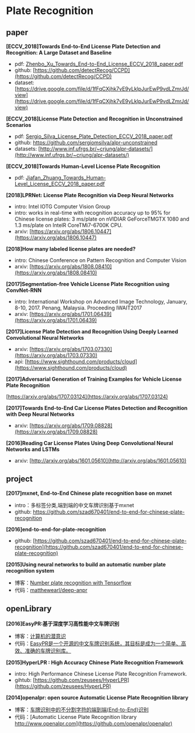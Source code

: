 
# Plate Recognition

## paper
**[ECCV_2018]Towards End-to-End License Plate Detection
and Recognition: A Large Dataset and Baseline**
- pdf: [Zhenbo_Xu_Towards_End-to-End_License_ECCV_2018_paper.pdf](http://openaccess.thecvf.com/content_ECCV_2018/papers/Zhenbo_Xu_Towards_End-to-End_License_ECCV_2018_paper.pdf)
- github: [https://github.com/detectRecog/CCPD](https://github.com/detectRecog/CCPD)
- dataset: [https://drive.google.com/file/d/1fFqCXjhk7vE9yLklpJurEwP9vdLZmrJd/view](https://drive.google.com/file/d/1fFqCXjhk7vE9yLklpJurEwP9vdLZmrJd/view)

**[ECCV_2018]License Plate Detection and Recognition in
Unconstrained Scenarios**
- pdf: [Sergio_Silva_License_Plate_Detection_ECCV_2018_paper.pdf](http://openaccess.thecvf.com/content_ECCV_2018/papers/Sergio_Silva_License_Plate_Detection_ECCV_2018_paper.pdf)
- github: https://github.com/sergiomsilva/alpr-unconstrained
- datasets: [http://www.inf.ufrgs.br/~crjung/alpr-datasets/](http://www.inf.ufrgs.br/~crjung/alpr-datasets/)

**[ECCV_2018]Towards Human-Level License Plate Recognition**
- pdf: [Jiafan_Zhuang_Towards_Human-Level_License_ECCV_2018_paper.pdf](http://openaccess.thecvf.com/content_ECCV_2018/papers/Jiafan_Zhuang_Towards_Human-Level_License_ECCV_2018_paper.pdf)

**[2018]LPRNet: License Plate Recognition via Deep Neural Networks**
- intro: Intel IOTG Computer Vision Group
- intro: works in real-time with recognition accuracy up to 95% for Chinese license plates: 
3 ms/plate on nVIDIAR GeForceTMGTX 1080 and 1.3 ms/plate on IntelR CoreTMi7-6700K CPU.
- arxiv: [https://arxiv.org/abs/1806.10447](https://arxiv.org/abs/1806.10447)

**[2018]How many labeled license plates are needed?**
- intro: Chinese Conference on Pattern Recognition and Computer Vision
- arxiv: [https://arxiv.org/abs/1808.08410](https://arxiv.org/abs/1808.08410)

**[2017]Segmentation-free Vehicle License Plate Recognition using ConvNet-RNN**

- intro: International Workshop on Advanced Image Technology, January, 8-10, 2017. Penang, Malaysia. Proceeding IWAIT2017
- arxiv: [https://arxiv.org/abs/1701.06439](https://arxiv.org/abs/1701.06439)

**[2017]License Plate Detection and Recognition Using Deeply Learned Convolutional Neural Networks**

- arxiv: [https://arxiv.org/abs/1703.07330](https://arxiv.org/abs/1703.07330)
- api: [https://www.sighthound.com/products/cloud](https://www.sighthound.com/products/cloud)

**[2017]Adversarial Generation of Training Examples for Vehicle License Plate Recognition**

[https://arxiv.org/abs/1707.03124](https://arxiv.org/abs/1707.03124)

**[2017]Towards End-to-End Car License Plates Detection and Recognition with Deep Neural Networks**
- arxiv: [https://arxiv.org/abs/1709.08828](https://arxiv.org/abs/1709.08828)

**[2016]Reading Car License Plates Using Deep Convolutional Neural Networks and LSTMs**
- arxiv: [http://arxiv.org/abs/1601.05610](http://arxiv.org/abs/1601.05610)


## project
**[2017]mxnet, End-to-End Chinese plate recognition base on mxnet**
- intro：多标签分类,端到端的中文车牌识别基于mxnet
- github: https://github.com/szad670401/end-to-end-for-chinese-plate-recognition

**[2016]end-to-end-for-plate-recognition**
- github: [https://github.com/szad670401/end-to-end-for-chinese-plate-recognition](https://github.com/szad670401/end-to-end-for-chinese-plate-recognition)

**[2015]Using neural networks to build an automatic number plate recognition system**
- 博客：[Number plate recognition with Tensorflow](http://matthewearl.github.io/2016/05/06/cnn-anpr/)
- 代码：[matthewearl/deep-anpr](https://github.com/matthewearl/deep-anpr)

## openLibrary

**[2016]EasyPR:基于深度学习高性能中文车牌识别**
- 博客：[计算机的潜意识](http://www.cnblogs.com/subconscious/)
- 代码：[EasyPR是一个开源的中文车牌识别系统，其目标是成为一个简单、高效、准确的车牌识别库。](https://github.com/liuruoze/EasyPR)

**[2015]HyperLPR : High Accuracy Chinese Plate Recognition Framework**
- intro: High Performance Chinese License Plate Recognition Framework.
- gihtub: [https://github.com/zeusees/HyperLPR](https://github.com/zeusees/HyperLPR)

**[2014]openalpr: open source Automatic License Plate Recognition library**
- 博客：[车牌识别中的不分割字符的端到端(End-to-End)识别](http://blog.csdn.net/article/details?id=52174198)
- 代码：[Automatic License Plate Recognition library http://www.openalpr.com](https://github.com/openalpr/openalpr)  